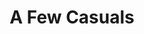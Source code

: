 ---
ee_id: '2215'
site: '1'
type: '2'
long_id: 2012-022 A Few Casuals
url: 2012-022-a-few-casuals
title: A Few Casuals
year: '2012'
medium: Pink Ugg® footware, 99.9% pure lead ingots
commission:
dims:
pitch: "​Uggs with a lead ignot in them"
ps:
live_url:
related: "[120] 2011-114 A Few Casuals - 2011-114-a-few-casuals"
youtube:
imgs: a-few-casuals-2012-022-full-1-skur2-database-ESJ.jpg
subheading:
display_year: '2012'
download:
add_credit:
add_credits:
related_code:
layout: things-i-made
---